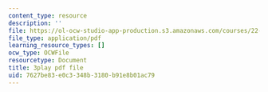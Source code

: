 ```yaml
---
content_type: resource
description: ''
file: https://ol-ocw-studio-app-production.s3.amazonaws.com/courses/22-01-introduction-to-nuclear-engineering-and-ionizing-radiation-fall-2016/7627be83e0c3348b3180b91e8b01ac79_i3CzkU4Ft9U.pdf
file_type: application/pdf
learning_resource_types: []
ocw_type: OCWFile
resourcetype: Document
title: 3play pdf file
uid: 7627be83-e0c3-348b-3180-b91e8b01ac79
---
```

